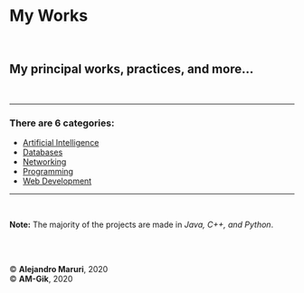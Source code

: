 # My Works

<br>

## My principal works, practices, and more...

<br>

***
### There are 6 categories:

* [Artificial Intelligence](https://github.com/ea-maruri/works/tree/master/Artificial_Intelligence)
* [Databases](https://github.com/ea-maruri/works/tree/master/Databases)
* [Networking](https://github.com/ea-maruri/works/tree/master/Networking)
* [Programming](https://github.com/ea-maruri/works/tree/master/Programming)
* [Web Development](https://github.com/ea-maruri/works/tree/master/WebDev)

***


<br>

**Note:** The majority of the projects are made in _Java, C++, and Python_.

<br><br>

&copy; **Alejandro Maruri**, 2020
<br>
&copy; **AM-Gik**, 2020
